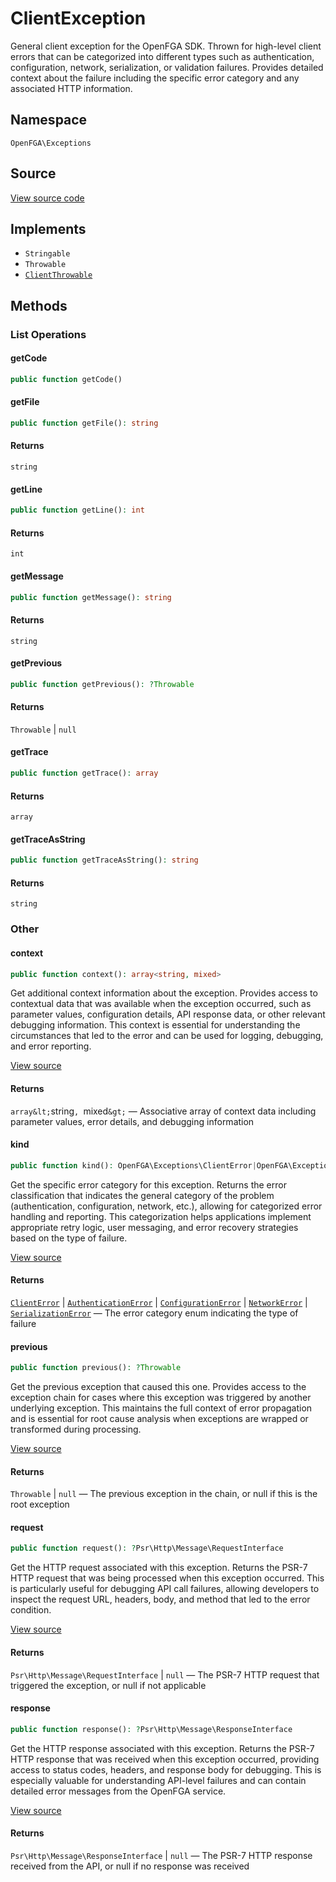 # ClientException

General client exception for the OpenFGA SDK. Thrown for high-level client errors that can be categorized into different types such as authentication, configuration, network, serialization, or validation failures. Provides detailed context about the failure including the specific error category and any associated HTTP information.

## Namespace

`OpenFGA\Exceptions`

## Source

[View source code](https://github.com/evansims/openfga-php/blob/main/src/Exceptions/ClientException.php)

## Implements

* `Stringable`
* `Throwable`
* [`ClientThrowable`](ClientThrowable.md)

## Methods

### List Operations

#### getCode

```php
public function getCode()

```

#### getFile

```php
public function getFile(): string

```

#### Returns

`string`

#### getLine

```php
public function getLine(): int

```

#### Returns

`int`

#### getMessage

```php
public function getMessage(): string

```

#### Returns

`string`

#### getPrevious

```php
public function getPrevious(): ?Throwable

```

#### Returns

`Throwable` &#124; `null`

#### getTrace

```php
public function getTrace(): array

```

#### Returns

`array`

#### getTraceAsString

```php
public function getTraceAsString(): string

```

#### Returns

`string`

### Other

#### context

```php
public function context(): array<string, mixed>

```

Get additional context information about the exception. Provides access to contextual data that was available when the exception occurred, such as parameter values, configuration details, API response data, or other relevant debugging information. This context is essential for understanding the circumstances that led to the error and can be used for logging, debugging, and error reporting.

[View source](https://github.com/evansims/openfga-php/blob/main/src/Exceptions/ExceptionTrait.php#L32)

#### Returns

`array&lt;`string`, `mixed`&gt;` — Associative array of context data including parameter values, error details, and debugging information

#### kind

```php
public function kind(): OpenFGA\Exceptions\ClientError|OpenFGA\Exceptions\AuthenticationError|OpenFGA\Exceptions\ConfigurationError|OpenFGA\Exceptions\NetworkError|OpenFGA\Exceptions\SerializationError

```

Get the specific error category for this exception. Returns the error classification that indicates the general category of the problem (authentication, configuration, network, etc.), allowing for categorized error handling and reporting. This categorization helps applications implement appropriate retry logic, user messaging, and error recovery strategies based on the type of failure.

[View source](https://github.com/evansims/openfga-php/blob/main/src/Exceptions/ExceptionTrait.php#L40)

#### Returns

[`ClientError`](ClientError.md) &#124; [`AuthenticationError`](AuthenticationError.md) &#124; [`ConfigurationError`](ConfigurationError.md) &#124; [`NetworkError`](NetworkError.md) &#124; [`SerializationError`](SerializationError.md) — The error category enum indicating the type of failure

#### previous

```php
public function previous(): ?Throwable

```

Get the previous exception that caused this one. Provides access to the exception chain for cases where this exception was triggered by another underlying exception. This maintains the full context of error propagation and is essential for root cause analysis when exceptions are wrapped or transformed during processing.

[View source](https://github.com/evansims/openfga-php/blob/main/src/Exceptions/ExceptionTrait.php#L48)

#### Returns

`Throwable` &#124; `null` — The previous exception in the chain, or null if this is the root exception

#### request

```php
public function request(): ?Psr\Http\Message\RequestInterface

```

Get the HTTP request associated with this exception. Returns the PSR-7 HTTP request that was being processed when this exception occurred. This is particularly useful for debugging API call failures, allowing developers to inspect the request URL, headers, body, and method that led to the error condition.

[View source](https://github.com/evansims/openfga-php/blob/main/src/Exceptions/ExceptionTrait.php#L56)

#### Returns

`Psr\Http\Message\RequestInterface` &#124; `null` — The PSR-7 HTTP request that triggered the exception, or null if not applicable

#### response

```php
public function response(): ?Psr\Http\Message\ResponseInterface

```

Get the HTTP response associated with this exception. Returns the PSR-7 HTTP response that was received when this exception occurred, providing access to status codes, headers, and response body for debugging. This is especially valuable for understanding API-level failures and can contain detailed error messages from the OpenFGA service.

[View source](https://github.com/evansims/openfga-php/blob/main/src/Exceptions/ExceptionTrait.php#L64)

#### Returns

`Psr\Http\Message\ResponseInterface` &#124; `null` — The PSR-7 HTTP response received from the API, or null if no response was received
